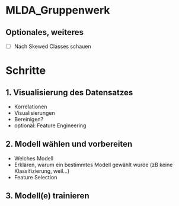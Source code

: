 # MLDA_Gruppenwerk

## Optionales, weiteres
- [ ] Nach Skewed Classes schauen

# Schritte
## 1. Visualisierung des Datensatzes
- Korrelationen
- Visualisierungen
- Bereinigen?
- optional: Feature Engineering

## 2. Modell wählen und vorbereiten
- Welches Modell
- Erklären, warum ein bestimmtes Modell gewählt wurde (zB keine Klassifizierung, weil...)
- Feature Selection

## 3. Modell(e) trainieren
